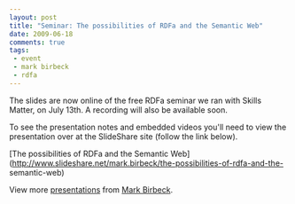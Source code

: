 ```yaml
---
layout: post
title: "Seminar: The possibilities of RDFa and the Semantic Web"
date: 2009-06-18
comments: true
tags:
 - event
 - mark birbeck
 - rdfa
---
```

The slides are now online of the free RDFa seminar we ran with Skills Matter,
on July 13th. A recording will also be available soon.

<!-- more -->

  
To see the presentation notes and embedded videos you'll need to view the
presentation over at the SlideShare site (follow the link below).

  

[The possibilities of RDFa and the Semantic
Web](http://www.slideshare.net/mark.birbeck/the-possibilities-of-rdfa-and-the-
semantic-web)

View more [presentations](http://www.slideshare.net/) from [Mark
Birbeck](http://www.slideshare.net/mark.birbeck).

